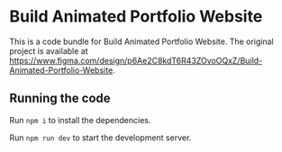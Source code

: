 
  # Build Animated Portfolio Website

  This is a code bundle for Build Animated Portfolio Website. The original project is available at https://www.figma.com/design/p6Ae2C8kdT6R43ZOvoOQxZ/Build-Animated-Portfolio-Website.

  ## Running the code

  Run `npm i` to install the dependencies.

  Run `npm run dev` to start the development server.
  